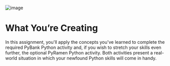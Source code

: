 ![image](https://user-images.githubusercontent.com/114365472/199824306-da5a93f7-f679-45b2-a780-4ce1bcbab665.png)
# What You’re Creating

In this assignment, you'll apply the concepts you've learned to complete the required PyBank Python activity and, if you wish to stretch your skills even further, the optional PyRamen Python activity. Both activities present a real-world situation in which your newfound Python skills will come in handy.

